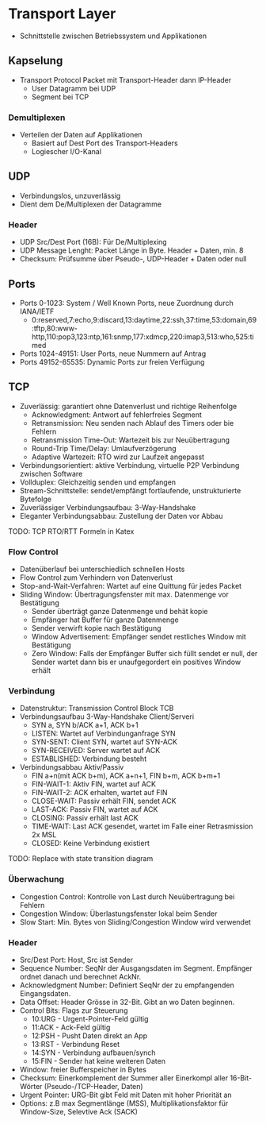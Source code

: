 # Transport Layer

 * Schnittstelle zwischen Betriebssystem und Applikationen

## Kapselung

  * Transport Protocol Packet mit Transport-Header dann IP-Header
    * User Datagramm bei UDP
    * Segment bei TCP

### Demultiplexen

  * Verteilen der Daten auf Applikationen
    * Basiert auf Dest Port des Transport-Headers
    * Logiescher I/O-Kanal 
  

## UDP

  * Verbindungslos, unzuverlässig
  * Dient dem De/Multiplexen der Datagramme

### Header

  * UDP Src/Dest Port (16B): Für De/Multiplexing
  * UDP Message Lenght: Packet Länge in Byte. Header + Daten, min. 8
  * Checksum: Prüfsumme über Pseudo-, UDP-Header + Daten oder null


## Ports

  * Ports 0-1023: System / Well Known Ports, neue Zuordnung durch IANA/IETF
    * 0:reserved,7:echo,9:discard,13:daytime,22:ssh,37:time,53:domain,69:tftp,80:www-http,110:pop3,123:ntp,161:snmp,177:xdmcp,220:imap3,513:who,525:timed
  * Ports 1024-49151: User Ports, neue Nummern auf Antrag
  * Ports 49152-65535: Dynamic Ports zur freien Verfügung


## TCP    

  * Zuverlässig: garantiert ohne Datenverlust und richtige Reihenfolge
     * Acknowledgment: Antwort auf fehlerfreies Segment
     * Retransmission: Neu senden nach Ablauf des Timers oder bie Fehlern
     * Retransmission Time-Out: Wartezeit bis zur Neuübertragung
     * Round-Trip Time/Delay: Umlaufverzögerung
     * Adaptive Wartezeit: RTO wird zur Laufzeit angepasst
  * Verbindungsorientiert: aktive Verbindung, virtuelle P2P Verbindung zwischen Software
  * Vollduplex: Gleichzeitig senden und empfangen
  * Stream-Schnittstelle: sendet/empfängt fortlaufende, unstrukturierte Bytefolge
  * Zuverlässiger Verbindungsaufbau: 3-Way-Handshake
  * Eleganter Verbindungsabbau: Zustellung der Daten vor Abbau

TODO: TCP RTO/RTT Formeln in Katex

### Flow Control

  * Datenüberlauf bei unterschiedlich schnellen Hosts
  * Flow Control zum Verhindern von Datenverlust
  * Stop-and-Wait-Verfahren: Wartet auf eine Quittung für jedes Packet
  * Sliding Window: Übertragungsfenster mit max. Datenmenge vor Bestätigung
    * Sender überträgt ganze Datenmenge und behät kopie
    * Empfänger hat Buffer für ganze Datenmenge
    * Sender verwirft kopie nach Bestätigung
    * Window Advertisement: Empfänger sendet restliches Window mit Bestätigung
    * Zero Window: Falls der Empfänger Buffer sich füllt sendet er null, der Sender wartet dann bis er unaufgegordert ein positives Window erhält


### Verbindung


  * Datenstruktur: Transmission Control Block TCB
  * Verbindungsaufbau 3-Way-Handshake Client/Serveri
    * SYN a, SYN b/ACK a+1, ACK b+1
    * LISTEN: Wartet auf Verbindunganfrage SYN
    * SYN-SENT: Client SYN, wartet auf SYN-ACK
    * SYN-RECEIVED: Server wartet auf ACK
    * ESTABLISHED: Verbindung besteht
  * Verbindungsabbau Aktiv/Passiv
    * FIN a+n(mit ACK b+m), ACK a+n+1, FIN b+m, ACK b+m+1
    * FIN-WAIT-1: Aktiv FIN, wartet auf ACK
    * FIN-WAIT-2: ACK erhalten, wartet auf FIN
    * CLOSE-WAIT: Passiv erhält FIN, sendet ACK
    * LAST-ACK: Passiv FIN, wartet auf ACK
    * CLOSING: Passiv erhält last ACK 
    * TIME-WAIT: Last ACK gesendet, wartet im Falle einer Retrasmission 2x MSL 
    * CLOSED: Keine Verbindung existiert

TODO: Replace with state transition diagram   


### Überwachung

  * Congestion Control: Kontrolle von Last durch Neuübertragung bei Fehlern
  * Congestion Window: Überlastungsfenster lokal beim Sender
  * Slow Start: Min. Bytes von Sliding/Congestion Window wird verwendet


### Header

  * Src/Dest Port: Host, Src ist Sender
  * Sequence Number: SeqNr der Ausgangsdaten im Segment. Empfänger ordnet danach und berechnet AckNr.
  * Acknowledgment Number: Definiert SeqNr der zu empfangenden Eingangsdaten.
  * Data Offset: Header Grösse in 32-Bit. Gibt an wo Daten beginnen.
  * Control Bits: Flags zur Steuerung
    * 10:URG - Urgent-Pointer-Feld gültig
    * 11:ACK - Ack-Feld gültig
    * 12:PSH - Pusht Daten direkt an App
    * 13:RST - Verbindung Reset
    * 14:SYN - Verbindung aufbauen/synch
    * 15:FIN - Sender hat keine weiteren Daten
  * Window: freier Bufferspeicher in Bytes
  * Checksum: Einerkomplement der Summer aller Einerkompl aller 16-Bit-Wörter (Pseudo-/TCP-Header, Daten)
  * Urgent Pointer: URG-Bit gibt Feld mit Daten mit hoher Priorität an
  * Options: z.B max Segmentlänge (MSS), Multiplikationsfaktor für Window-Size, Selevtive Ack (SACK) 
